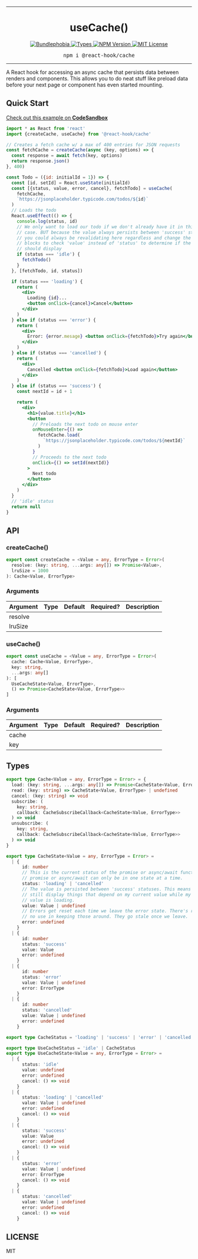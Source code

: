 <hr>
<div align="center">
  <h1 align="center">
    useCache()
  </h1>
</div>

<p align="center">
  <a href="https://bundlephobia.com/result?p=@react-hook/cache">
    <img alt="Bundlephobia" src="https://img.shields.io/bundlephobia/minzip/@react-hook/cache?style=for-the-badge&labelColor=24292e">
  </a>
  <a aria-label="Types" href="https://www.npmjs.com/package/@react-hook/cache">
    <img alt="Types" src="https://img.shields.io/npm/types/@react-hook/cache?style=for-the-badge&labelColor=24292e">
  </a>
  <!--
  <a aria-label="Code coverage report" href="https://codecov.io/gh/jaredLunde/react-hook">
    <img alt="Code coverage" src="https://img.shields.io/codecov/c/gh/jaredLunde/react-hook?style=for-the-badge&labelColor=24292e">
  </a>
  <a aria-label="Build status" href="https://travis-ci.com/jaredLunde/react-hook">
    <img alt="Build status" src="https://img.shields.io/travis/com/jaredLunde/react-hook?style=for-the-badge&labelColor=24292e">
  </a>
  -->
  <a aria-label="NPM version" href="https://www.npmjs.com/package/@react-hook/cache">
    <img alt="NPM Version" src="https://img.shields.io/npm/v/@react-hook/cache?style=for-the-badge&labelColor=24292e">
  </a>
  <a aria-label="License" href="https://jaredlunde.mit-license.org/">
    <img alt="MIT License" src="https://img.shields.io/npm/l/@react-hook/cache?style=for-the-badge&labelColor=24292e">
  </a>
</p>

<pre align="center">npm i @react-hook/cache</pre>
<hr>

A React hook for accessing an async cache that persists data between renders and
components. This allows you to do neat stuff like preload data before your next
page or component has even started mounting.

## Quick Start

[Check out this example on **CodeSandbox**](https://codesandbox.io/s/react-hookcache-example-9ytyx?file=/src/App.js)

```jsx harmony
import * as React from 'react'
import {createCache, useCache} from '@react-hook/cache'

// Creates a fetch cache w/ a max of 400 entries for JSON requests
const fetchCache = createCache(async (key, options) => {
  const response = await fetch(key, options)
  return response.json()
}, 400)

const Todo = ({id: initialId = 1}) => {
  const [id, setId] = React.useState(initialId)
  const [{status, value, error, cancel}, fetchTodo] = useCache(
    fetchCache,
    `https://jsonplaceholder.typicode.com/todos/${id}`
  )
  // Loads the todo
  React.useEffect(() => {
    console.log(status, id)
    // We only want to load our todo if we don't already have it in this
    // case. BUT because the value always persists between 'success' states
    // you could always be revalidating here regardless and change the if ... else
    // blocks to check 'value' instead of 'status' to determine if the todo
    // should display
    if (status === 'idle') {
      fetchTodo()
    }
  }, [fetchTodo, id, status])

  if (status === 'loading') {
    return (
      <div>
        Loading {id}...
        <button onClick={cancel}>Cancel</button>
      </div>
    )
  } else if (status === 'error') {
    return (
      <div>
        Error: {error.mesage} <button onClick={fetchTodo}>Try again</button>
      </div>
    )
  } else if (status === 'cancelled') {
    return (
      <div>
        Cancelled <button onClick={fetchTodo}>Load again</button>
      </div>
    )
  } else if (status === 'success') {
    const nextId = id + 1

    return (
      <div>
        <h1>{value.title}</h1>
        <button
          // Preloads the next todo on mouse enter
          onMouseEnter={() =>
            fetchCache.load(
              `https://jsonplaceholder.typicode.com/todos/${nextId}`
            )
          }
          // Proceeds to the next todo
          onClick={() => setId(nextId)}
        >
          Next todo
        </button>
      </div>
    )
  }
  // 'idle' status
  return null
}
```

## API

### createCache()

```ts
export const createCache = <Value = any, ErrorType = Error>(
  resolve: (key: string, ...args: any[]) => Promise<Value>,
  lruSize = 1000
): Cache<Value, ErrorType>
```

### Arguments

| Argument | Type | Default | Required? | Description |
| -------- | ---- | ------- | --------- | ----------- |
| resolve  |      |         |           |             |
| lruSize  |      |         |           |             |

### useCache()

```ts
export const useCache = <Value = any, ErrorType = Error>(
  cache: Cache<Value, ErrorType>,
  key: string,
  ...args: any[]
): [
  UseCacheState<Value, ErrorType>,
  () => Promise<CacheState<Value, ErrorType>>
]
```

### Arguments

| Argument | Type | Default | Required? | Description |
| -------- | ---- | ------- | --------- | ----------- |
| cache    |      |         |           |             |
| key      |      |         |           |             |

## Types

```ts
export type Cache<Value = any, ErrorType = Error> = {
  load: (key: string, ...args: any[]) => Promise<CacheState<Value, ErrorType>>
  read: (key: string) => CacheState<Value, ErrorType> | undefined
  cancel: (key: string) => void
  subscribe: (
    key: string,
    callback: CacheSubscribeCallback<CacheState<Value, ErrorType>>
  ) => void
  unsubscribe: (
    key: string,
    callback: CacheSubscribeCallback<CacheState<Value, ErrorType>>
  ) => void
}

export type CacheState<Value = any, ErrorType = Error> =
  | {
      id: number
      // This is the current status of the promise or async/await function. A
      // promise or async/await can only be in one state at a time.
      status: 'loading' | 'cancelled'
      // The value is persisted between 'success' statuses. This means I can
      // still display things that depend on my current value while my new
      // value is loading.
      value: Value | undefined
      // Errors get reset each time we leave the error state. There's really
      // no use in keeping those around. They go stale once we leave.
      error: undefined
    }
  | {
      id: number
      status: 'success'
      value: Value
      error: undefined
    }
  | {
      id: number
      status: 'error'
      value: Value | undefined
      error: ErrorType
    }
  | {
      id: number
      status: 'cancelled'
      value: Value | undefined
      error: undefined
    }

export type CacheStatus = 'loading' | 'success' | 'error' | 'cancelled'

export type UseCacheStatus = 'idle' | CacheStatus
export type UseCacheState<Value = any, ErrorType = Error> =
  | {
      status: 'idle'
      value: undefined
      error: undefined
      cancel: () => void
    }
  | {
      status: 'loading' | 'cancelled'
      value: Value | undefined
      error: undefined
      cancel: () => void
    }
  | {
      status: 'success'
      value: Value
      error: undefined
      cancel: () => void
    }
  | {
      status: 'error'
      value: Value | undefined
      error: ErrorType
      cancel: () => void
    }
  | {
      status: 'cancelled'
      value: Value | undefined
      error: undefined
      cancel: () => void
    }
```

## LICENSE

MIT
